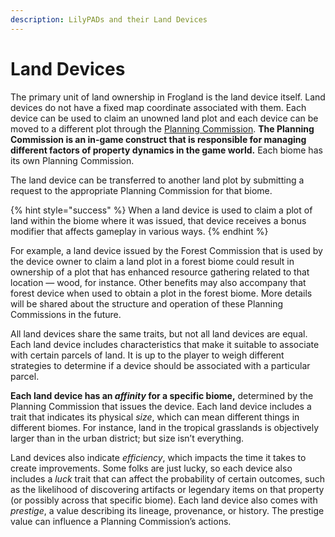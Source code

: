 ```yaml
---
description: LilyPADs and their Land Devices
---
```


# Land Devices

The primary unit of land ownership in Frogland is the land device itself. Land devices do not have a fixed map coordinate associated with them. Each device can be used to claim an unowned land plot and each device can be moved to a different plot through the [Planning Commission](../../frogland/organizations/organized-crime/the-planning-commission.md). **The Planning Commission is an in-game construct that is responsible for managing different factors of property dynamics in the game world.** Each biome has its own Planning Commission.

The land device can be transferred to another land plot by submitting a request to the appropriate Planning Commission for that biome.

{% hint style="success" %}
When a land device is used to claim a plot of land within the biome where it was issued, that device receives a bonus modifier that affects gameplay in various ways.
{% endhint %}

For example, a land device issued by the Forest Commission that is used by the device owner to claim a land plot in a forest biome could result in ownership of a plot that has enhanced resource gathering related to that location — wood, for instance. Other benefits may also accompany that forest device when used to obtain a plot in the forest biome. More details will be shared about the structure and operation of these Planning Commissions in the future.

All land devices share the same traits, but not all land devices are equal. Each land device includes characteristics that make it suitable to associate with certain parcels of land. It is up to the player to weigh different strategies to determine if a device should be associated with a particular parcel.&#x20;

**Each land device has an **_**affinity**_** for a specific biome,** determined by the Planning Commission that issues the device. Each land device includes a trait that indicates its physical _size_, which can mean different things in different biomes. For instance, land in the tropical grasslands is objectively larger than in the urban district; but size isn’t everything.

Land devices also indicate _efficiency_, which impacts the time it takes to create improvements. Some folks are just lucky, so each device also includes a _luck_ trait that can affect the probability of certain outcomes, such as the likelihood of discovering artifacts or legendary items on that property (or possibly across that specific biome). Each land device also comes with _prestige_, a value describing its lineage, provenance, or history. The prestige value can influence a Planning Commission’s actions.
